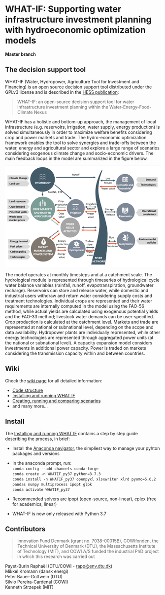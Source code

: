 # WHAT-IF: Supporting water infrastructure investment planning with hydroeconomic optimization models 
**Master branch**

## The decision support tool

WHAT-IF (Water, Hydropower, Agriculture Tool for Investment and Financing) is an open source decision support tool 
distributed under the GPLv3 license and is described in the [HESS publication](https://www.hydrol-earth-syst-sci-discuss.net/hess-2019-167/):
> WHAT-IF: an open-source decision support tool for water infrastructure investment planning within the Water-Energy-Food-Climate Nexus  

WHAT-IF has a holistic and bottom-up approach, the management of local infrastructure (e.g. reservoirs, irrigation, water supply, energy production) 
is solved simultaneously in order to maximize welfare benefits considering crop and power markets and trade. 
The hydro-economic optimization framework enables the tool to solve synergies and trade-offs between the water, 
energy and agricultural sector and explore a large range of scenarios considering exogenous climate change and socio-economic drivers. 
The main feedback loops in the model are summarized in the figure below.  

![WHAT-IF model](https://github.com/RaphaelPB/WHAT-IF/blob/master/Documents/images/WHATIF_model.PNG)  

The model operates at monthly timesteps and at a catchment scale. 
The hydrological module is represented through timeseries of hydrological cycle water balance variables (rainfall, runoff, evapotranspiration, groundwater recharge). 
Reservoirs can store and release water, while domestic and industrial users withdraw and return water considering supply costs and treatment technologies. 
Individual crops are represented and their water requirements are internally computed in the model using the FAO-56 method, 
while actual yields are calculated using exogenous potential yields and the FAO-33 method; livestock water demands can be user-specified. 
Crop production is calculated at the catchment level. Markets and trade are represented at national or subnational level, 
depending on the scope and data availability. 
Hydropower plants are individually represented, while other energy technologies are represented through aggregated power units 
(at the national or subnational level). A capacity expansion model considers investments in additional power capacity.
Power is traded on markets considering the transmission capacity within and between countries.

## Wiki

Check the [wiki page](https://github.com/RaphaelPB/WHAT-IF/wiki) for all detailed information:
* [Code structure](https://github.com/RaphaelPB/WHAT-IF/wiki/Code-structure)
* [Installing and running WHAT IF](https://github.com/RaphaelPB/WHAT-IF/wiki/Installing-and-running-WHAT-IF)
* [Creating, running and comparing scenarios](https://github.com/RaphaelPB/WHAT-IF/wiki/Creating,-running-and-comparing-scenarios) 
* and many more...


## Install

The [Installing and running WHAT IF](https://github.com/RaphaelPB/WHAT-IF/wiki/Installing-and-running-WHAT-IF) contains a step by step guide describing the process, in brief:
* Install the [Anaconda navigator](https://anaconda.org/anaconda/anaconda-navigator), 
the simpliest way to manage your pyhton packages and versions
* In the anaconda prompt, run:  
`conda config --add channels conda-forge`  
`conda create -n WHATIF_py37 python=3.7.3`  
`conda install -n WHATIF_py37 openpyxl xlsxwriter xlrd pyomo=5.6.2 pandas numpy multiprocess ipopt glpk`  
`conda activate WHATIF_py37`  

* Recommended solvers are ipopt (open-source, non-linear), cplex (free for academics, linear) 
* WHAT-IF is now only released with Python 3.7


## Contributors 
> Innovation Fund Denmark (grant no. 7038-00015B), COWIfonden, the Technical University of Denmark (DTU), the Massachusetts Institute of Technology (MIT), and COWI A/S funded the industrial PhD project in which this research was carried out  

Payet-Burin Raphaël (DTU/COWI - rapp@env.dtu.dk)  
Mikkel Kromann (dansk energi)  
Peter Bauer-Gottwein (DTU)  
Silvio Pereira-Cardenal (COWI)  
Kenneth Strzepek (MIT)  
